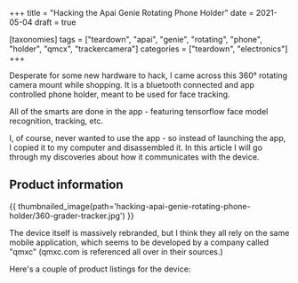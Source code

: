 +++
title = "Hacking the Apai Genie Rotating Phone Holder"
date = 2021-05-04
draft = true

[taxonomies]
tags = ["teardown", "apai", "genie", "rotating", "phone", "holder", "qmcx",
        "trackercamera"]
categories = ["teardown", "electronics"]
+++

Desperate for some new hardware to hack, I came across this 360° rotating camera
mount while shopping. It is a bluetooth connected and app controlled phone holder,
meant to be used for face tracking.

All of the smarts are done in the app - featuring tensorflow face model
recognition, tracking, etc.

I, of course, never wanted to use the app - so instead of launching the app, I
copied it to my computer and disassembled it. In this article I will go through
my discoveries about how it communicates with the device.

<!-- more --> 

## Product information

{{ thumbnailed_image(path='hacking-apai-genie-rotating-phone-holder/360-grader-tracker.jpg') }}

The device itself is massively rebranded, but I think they all rely on the same
mobile application, which seems to be developed by a company called "qmxc"
(qmxc.com is referenced all over in their sources.)

Here's a couple of product listings for the device:


